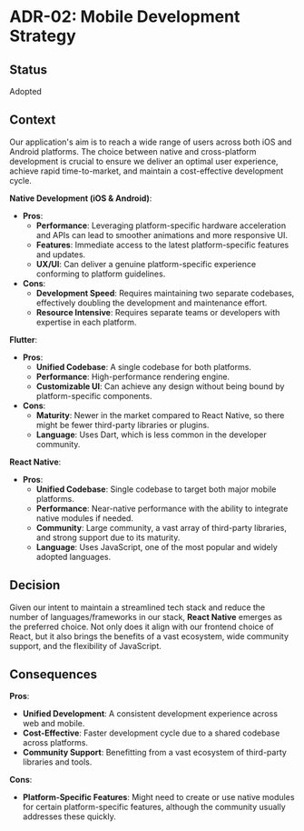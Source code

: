 # ADR-02: Mobile Development Strategy

## Status

Adopted

## Context

Our application's aim is to reach a wide range of users across both iOS and Android platforms. The choice between native and cross-platform development is crucial to ensure we deliver an optimal user experience, achieve rapid time-to-market, and maintain a cost-effective development cycle.

**Native Development (iOS & Android)**:

- **Pros**:
  - **Performance**: Leveraging platform-specific hardware acceleration and APIs can lead to smoother animations and more responsive UI.
  - **Features**: Immediate access to the latest platform-specific features and updates.
  - **UX/UI**: Can deliver a genuine platform-specific experience conforming to platform guidelines.
- **Cons**:
  - **Development Speed**: Requires maintaining two separate codebases, effectively doubling the development and maintenance effort.
  - **Resource Intensive**: Requires separate teams or developers with expertise in each platform.

**Flutter**:

- **Pros**:
  - **Unified Codebase**: A single codebase for both platforms.
  - **Performance**: High-performance rendering engine.
  - **Customizable UI**: Can achieve any design without being bound by platform-specific components.
- **Cons**:
  - **Maturity**: Newer in the market compared to React Native, so there might be fewer third-party libraries or plugins.
  - **Language**: Uses Dart, which is less common in the developer community.

**React Native**:

- **Pros**:
  - **Unified Codebase**: Single codebase to target both major mobile platforms.
  - **Performance**: Near-native performance with the ability to integrate native modules if needed.
  - **Community**: Large community, a vast array of third-party libraries, and strong support due to its maturity.
  - **Language**: Uses JavaScript, one of the most popular and widely adopted languages.

## Decision

Given our intent to maintain a streamlined tech stack and reduce the number of languages/frameworks in our stack, **React Native** emerges as the preferred choice. Not only does it align with our frontend choice of React, but it also brings the benefits of a vast ecosystem, wide community support, and the flexibility of JavaScript.

## Consequences

**Pros**:

- **Unified Development**: A consistent development experience across web and mobile.
- **Cost-Effective**: Faster development cycle due to a shared codebase across platforms.
- **Community Support**: Benefitting from a vast ecosystem of third-party libraries and tools.

**Cons**:

- **Platform-Specific Features**: Might need to create or use native modules for certain platform-specific features, although the community usually addresses these quickly.
